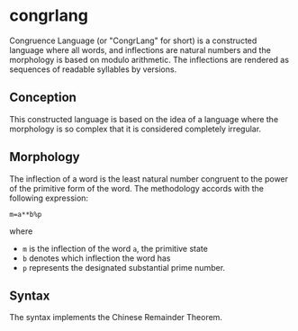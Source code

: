 # congrlang
Congruence Language (or "CongrLang" for short) is a constructed language where all words, and inflections are natural numbers and the morphology is based on modulo arithmetic. The inflections are rendered as sequences of readable syllables by versions.
## Conception
This constructed language is based on the idea of a language where the morphology is so complex that it is considered completely irregular.
## Morphology
The inflection of a word is the least natural number congruent to the power of the primitive form of the word. The methodology accords with the following expression:
```
m=a**b%p
```
where
* `m` is the inflection of the word `a`, the primitive state
* `b` denotes which inflection the word has
* `p` represents the designated substantial prime number.
## Syntax
The syntax implements the Chinese Remainder Theorem.
